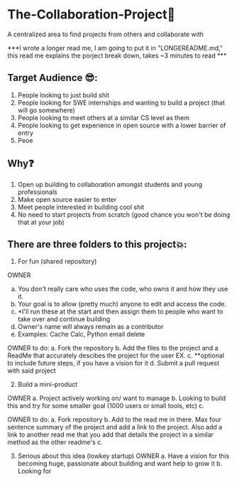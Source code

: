 # The-Collaboration-Project:muscle:
A centralized area to find projects from others and collaborate with 

***I wrote a longer read me, I am going to put it in "LONGEREADME.md," this read me explains the porject break down, takes ~3 minutes to read ***

## Target Audience :sunglasses:: 
 1. People looking to just build shit
 2. People looking for SWE internships and wanting to build a project (that will go somewhere)
 3. People looking to meet others at a similar CS level as them
 4. People looking to get experience in open source with a lower barrier of entry
 5. Peoe

## Why:question:
 1. Open up building to collaboration amongst students and young professionals
 2. Make open source easier to enter
 3. Meet people interested in building cool shit
 4. No need to start projects from scratch (good chance you won't be doing that at your job)

## There are three folders to this project:boom::
1. For fun (shared repository)

  OWNER
    <ol type="a">
    <li>You don't really care who uses the code, who owns it and how they use it.</li>
    <li>Your goal is to allow (pretty much) anyone to edit and access the code.</li>
    <li>*I'll run these at the start and then assign them to people who want to take over and continue building</li>
    <li>Owner's name will always remain as a contributor </li>
    <li> Examples: Cache Calc, Python email delete </li>
 
  </ol>
  
    
  OWNER to do:
    a. Fork the repository
    b. Add the files to the project and a ReadMe that accurately descibes the project for the user EX.
    c. **optional to include future steps, if you have a vision for it
    d. Submit a pull request with said project 
    
2. Build a mini-product

  OWNER
    a. Project actively working on/ want to manage
    b. Looking to build this and try for some smaller goal (1000 users or small tools, etc)
    c. 
    
  OWNER to do:
    a. Fork repository
    b. Add to the read me in there. Max four sentence summary of the project and add a link to the project. Also add a link to another read me that you add that details the project in a similar method as the other readme's
    c. 
    
3. Serious about this idea (lowkey startup)
  OWNER
    a. Have a vision for this becoming huge, passionate about building and want help to grow it
    b. Looking for 
 
